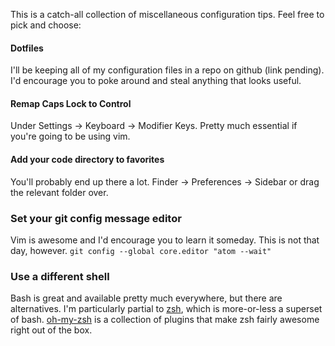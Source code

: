 This is a catch-all collection of miscellaneous configuration tips. Feel free to
pick and choose:

#### Dotfiles
I'll be keeping all of my configuration files in a repo on github (link pending). I'd encourage you to poke around and steal anything that looks useful.

#### Remap Caps Lock to Control
Under Settings -> Keyboard -> Modifier Keys. Pretty much essential if you're going to be using vim.

#### Add your code directory to favorites
You'll probably end up there a lot. Finder -> Preferences -> Sidebar or drag the relevant folder over.

### Set your git config message editor
Vim is awesome and I'd encourage you to learn it someday. This is not that day, however. `git config --global core.editor "atom --wait"`

### Use a different shell
Bash is great and available pretty much everywhere, but there are alternatives. I'm particularly partial to [zsh](http://www.slideshare.net/jaguardesignstudio/why-zsh-is-cooler-than-your-shell-16194692), which is more-or-less a superset of bash. [oh-my-zsh](https://github.com/robbyrussell/oh-my-zsh) is a collection of plugins that make zsh fairly awesome right out of the box.
